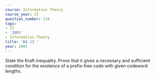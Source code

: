 ```yaml
---
course: Information Theory
course_year: II
question_number: 118
tags:
- II
- '2001'
- Information Theory
title: 'B4.13 '
year: 2001
---
```



State the Kraft inequality. Prove that it gives a necessary and sufficient condition for the existence of a prefix-free code with given codeword lengths.